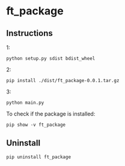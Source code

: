 # ft_package

## Instructions

1:
```
python setup.py sdist bdist_wheel
```

2:
```
pip install ./dist/ft_package-0.0.1.tar.gz
```

3:
```
python main.py
```

To check if the package is installed:
```
pip show -v ft_package
```

## Uninstall

```
pip uninstall ft_package
```